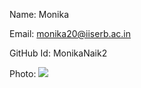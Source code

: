 Name: Monika 

Email: monika20@iiserb.ac.in

GitHub Id: MonikaNaik2

Photo: ![](https://in.pinterest.com/pin/cute-shinchan-wallpaper-follow-for-more-ideas--1073334523662959755/)


